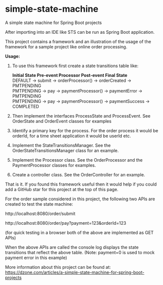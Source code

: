 # simple-state-machine
A simple state machine for Spring Boot projects

After importing into an IDE like STS can be run as Spring Boot application.

This project contains a framework and an illustration of the usage of the framework for a sample project like online order processing.

**Usage:**

1. To use this framework first create a state transitions table like:
  
	**Initial State Pre-event    Processor            Post-event       Final State** </br>
	DEFAULT    ->  submit -> orderProcessor()   -> orderCreated   -> PMTPENDING </br>
	PMTPENDING ->  pay    -> paymentProcessor() -> paymentError   -> PMTPENDING </br>
	PMTPENDING ->  pay    -> paymentProcessor() -> paymentSuccess -> COMPLETED  </br> 


2. Then implement the interfaces ProcessState and ProcessEvent.
See OrderState and OrderEvent classes for examples

3. Identify a primary key for the process. For the order process it would be orderId, for a time sheet application it would be userId etc.

4. Implement the StateTransitionsManager. See the OrderStateTransitionsManager class for an example.

5. Implement the Processor class. See the OrderProcessor and the PaymentProcessor classes for examples.

6. Create a controller class. See the OrderController for an example.

That is it. If you found this framework useful then it would help if you could add a GitHub star for this project at the top of this page. 

For the order sample considered in this project, the following two APIs are created to test the state machine:

http://localhost:8080/order/submit

http://localhost:8080/order/pay?payment=123&orderId=123

(for quick testing in a browser both of the above are implemented as GET APIs)

When the above APIs are called the console log displays the state transitions that reflect the above table. (Note: payment=0 is used to mock payment error in this example)

More information about this project can be found at:</br>
https://dzone.com/articles/a-simple-state-machine-for-spring-boot-projects